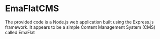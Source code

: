 # EmaFlatCMS
The provided code is a Node.js web application built using the Express.js framework. It appears to be a simple Content Management System (CMS) called EmaFlat
